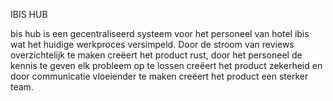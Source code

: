 IBIS HUB

bis hub is een gecentraliseerd systeem voor het personeel van hotel ibis wat het huidige werkproces versimpeld. Door de stroom van reviews overzichtelijk te maken creëert het product rust, door het personeel de kennis te geven elk probleem op te lossen creëert het product zekerheid en door communicatie vloeiender te maken creëert het product een sterker team.

